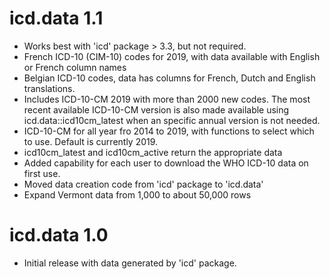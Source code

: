 # icd.data 1.1

* Works best with 'icd' package > 3.3, but not required.
* French ICD-10 (CIM-10) codes for 2019, with data available with English or French column names
* Belgian ICD-10 codes, data has columns for French, Dutch and English translations.
* Includes ICD-10-CM 2019 with more than 2000 new codes. The most recent available ICD-10-CM version is also made available using icd.data::icd10cm_latest when an specific annual version is not needed.
* ICD-10-CM for all year fro 2014 to 2019, with functions to select which to use. Default is currently 2019.
* icd10cm_latest and icd10cm_active return the appropriate data
* Added capability for each user to download the WHO ICD-10 data on first use.
* Moved data creation code from 'icd' package to 'icd.data'
* Expand Vermont data from 1,000 to about 50,000 rows

# icd.data 1.0

* Initial release with data generated by 'icd' package.
